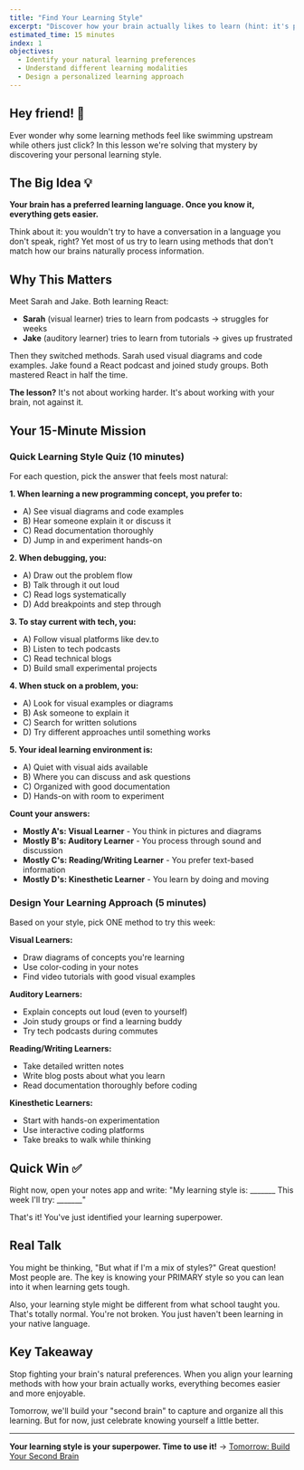 ```yaml
---
title: "Find Your Learning Style"
excerpt: "Discover how your brain actually likes to learn (hint: it's probably not how you've been trying)"
estimated_time: 15 minutes
index: 1
objectives:
  - Identify your natural learning preferences
  - Understand different learning modalities
  - Design a personalized learning approach
---
```


## Hey friend! 👋

Ever wonder why some learning methods feel like swimming upstream while others just click? In this lesson we're solving that mystery by discovering your personal learning style.

## The Big Idea 💡

**Your brain has a preferred learning language. Once you know it, everything gets easier.**

Think about it: you wouldn't try to have a conversation in a language you don't speak, right? Yet most of us try to learn using methods that don't match how our brains naturally process information.

## Why This Matters

Meet Sarah and Jake. Both learning React:

- **Sarah** (visual learner) tries to learn from podcasts → struggles for weeks
- **Jake** (auditory learner) tries to learn from tutorials → gives up frustrated

Then they switched methods. Sarah used visual diagrams and code examples. Jake found a React podcast and joined study groups. Both mastered React in half the time.

**The lesson?** It's not about working harder. It's about working with your brain, not against it.

## Your 15-Minute Mission

### Quick Learning Style Quiz (10 minutes)

For each question, pick the answer that feels most natural:

**1. When learning a new programming concept, you prefer to:**

- A) See visual diagrams and code examples
- B) Hear someone explain it or discuss it
- C) Read documentation thoroughly
- D) Jump in and experiment hands-on

**2. When debugging, you:**

- A) Draw out the problem flow
- B) Talk through it out loud
- C) Read logs systematically
- D) Add breakpoints and step through

**3. To stay current with tech, you:**

- A) Follow visual platforms like dev.to
- B) Listen to tech podcasts
- C) Read technical blogs
- D) Build small experimental projects

**4. When stuck on a problem, you:**

- A) Look for visual examples or diagrams
- B) Ask someone to explain it
- C) Search for written solutions
- D) Try different approaches until something works

**5. Your ideal learning environment is:**

- A) Quiet with visual aids available
- B) Where you can discuss and ask questions
- C) Organized with good documentation
- D) Hands-on with room to experiment

**Count your answers:**

- **Mostly A's: Visual Learner** - You think in pictures and diagrams
- **Mostly B's: Auditory Learner** - You process through sound and discussion
- **Mostly C's: Reading/Writing Learner** - You prefer text-based information
- **Mostly D's: Kinesthetic Learner** - You learn by doing and moving

### Design Your Learning Approach (5 minutes)

Based on your style, pick ONE method to try this week:

**Visual Learners:**

- Draw diagrams of concepts you're learning
- Use color-coding in your notes
- Find video tutorials with good visual examples

**Auditory Learners:**

- Explain concepts out loud (even to yourself)
- Join study groups or find a learning buddy
- Try tech podcasts during commutes

**Reading/Writing Learners:**

- Take detailed written notes
- Write blog posts about what you learn
- Read documentation thoroughly before coding

**Kinesthetic Learners:**

- Start with hands-on experimentation
- Use interactive coding platforms
- Take breaks to walk while thinking

## Quick Win ✅

Right now, open your notes app and write:
"My learning style is: _______
This week I'll try: _______"

That's it! You've just identified your learning superpower.

## Real Talk

You might be thinking, "But what if I'm a mix of styles?" Great question! Most people are. The key is knowing your PRIMARY style so you can lean into it when learning gets tough.

Also, your learning style might be different from what school taught you. That's totally normal. You're not broken. You just haven't been learning in your native language.

## Key Takeaway

Stop fighting your brain's natural preferences. When you align your learning methods with how your brain actually works, everything becomes easier and more enjoyable.

Tomorrow, we'll build your "second brain" to capture and organize all this learning. But for now, just celebrate knowing yourself a little better.

---

**Your learning style is your superpower. Time to use it!** → [Tomorrow: Build Your Second Brain](./02-second-brain)
